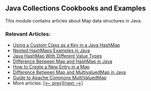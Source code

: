 ## Java Collections Cookbooks and Examples

This module contains articles about Map data structures in Java.

### Relevant Articles: 
- [Using a Custom Class as a Key in a Java HashMap](https://www.baeldung.com/java-custom-class-map-key)
- [Nested HashMaps Examples in Java](https://www.baeldung.com/java-nested-hashmaps)
- [Java HashMap With Different Value Types](https://www.baeldung.com/java-hashmap-different-value-types)
- [Difference Between Map and HashMap in Java](https://www.baeldung.com/java-map-vs-hashmap)
- [How to Create a New Entry in a Map](https://www.baeldung.com/java-map-new-entry)
- [Difference Between Map and MultivaluedMap in Java](https://www.baeldung.com/java-map-vs-multivaluedmap)
- [Guide to Apache Commons MultiValuedMap](https://www.baeldung.com/apache-commons-multi-valued-map)
- More articles: [[<-- prev]](/core-java-modules/core-java-collections-maps-3)[[next -->]](/core-java-modules/core-java-collections-maps-5)
